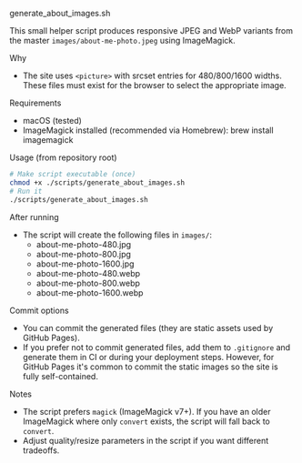 generate_about_images.sh

This small helper script produces responsive JPEG and WebP variants from the master
`images/about-me-photo.jpeg` using ImageMagick.

Why
- The site uses `<picture>` with srcset entries for 480/800/1600 widths. These files
  must exist for the browser to select the appropriate image.

Requirements
- macOS (tested)
- ImageMagick installed (recommended via Homebrew):
  brew install imagemagick

Usage (from repository root)

```bash
# Make script executable (once)
chmod +x ./scripts/generate_about_images.sh
# Run it
./scripts/generate_about_images.sh
```

After running
- The script will create the following files in `images/`:
  - about-me-photo-480.jpg
  - about-me-photo-800.jpg
  - about-me-photo-1600.jpg
  - about-me-photo-480.webp
  - about-me-photo-800.webp
  - about-me-photo-1600.webp

Commit options
- You can commit the generated files (they are static assets used by GitHub Pages).
- If you prefer not to commit generated files, add them to `.gitignore` and generate
  them in CI or during your deployment steps. However, for GitHub Pages it's common
  to commit the static images so the site is fully self-contained.

Notes
- The script prefers `magick` (ImageMagick v7+). If you have an older ImageMagick
  where only `convert` exists, the script will fall back to `convert`.
- Adjust quality/resize parameters in the script if you want different tradeoffs.